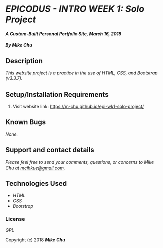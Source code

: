 # _EPICODUS - INTRO WEEK 1: Solo Project_

#### _A Custom-Built Personal Portfolio Site, March 16, 2018_

#### _By Mike Chu_

## Description

_This website project is a practice in the use of HTML, CSS, and Bootstrap (v3.3.7)._

## Setup/Installation Requirements

1. Visit website link: https://m-chu.github.io/epi-wk1-solo-project/

## Known Bugs

_None._

## Support and contact details

_Please feel free to send your comments, questions, or concerns to Mike Chu at mcihkue@gmail.com._

## Technologies Used

* _HTML_
* _CSS_
* _Bootstrap_

### License

*GPL*

Copyright (c) 2018 **_Mike Chu_**

